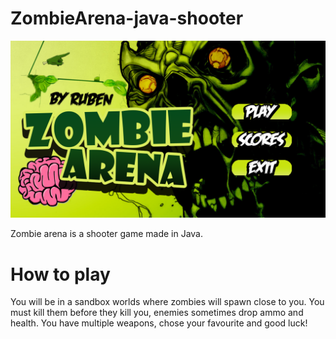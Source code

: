 # ZombieArena-java-shooter

![alt text](https://github.com/rubenbase/ZombieArena-java-shooter/blob/master/android/assets/fondopresentacion.png)

Zombie arena is a shooter game made in Java.


# How to play

You will be in a sandbox worlds where zombies will spawn close to you. You must kill them before they kill you, enemies sometimes drop ammo and health. You have multiple weapons, chose your favourite and good luck! 
